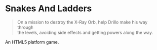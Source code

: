 # Snakes And Ladders

> On a mission to destroy the X-Ray Orb, help Drillo make his way through\
> the levels, avoiding side effects and getting powers along the way.

An HTML5 platform game.
